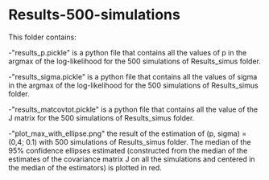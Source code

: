 # Results-500-simulations 

This folder contains:


-"results_p.pickle" is a python file that contains all the values of p in the argmax of the log-likelihood for the 500 simulations of Results_simus folder.

-"results_sigma.pickle" is a python file that contains all the values of sigma in the argmax of the log-likelihood for the 500 simulations of Results_simus folder.

-"results_matcovtot.pickle" is a python file that contains all the value of the J matrix for the 500 simulations of Results_simus folder.


-"plot_max_with_ellipse.png" the result of the estimation of (p, sigma) = (0,4; 0.1) with 500 simulations of Results_simus folder. The median of the 95% confidence ellipses estimated (constructed from the median of the estimates of the covariance matrix J on all the simulations and centered in the median of the estimators) is plotted in red.